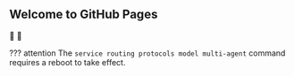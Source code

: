 ## Welcome to GitHub Pages

🥶 🥶

??? attention
    The `service routing protocols model multi-agent` command requires a reboot to take effect.
